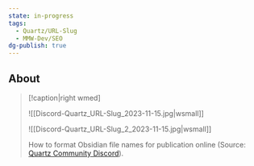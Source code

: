 ```yaml
---
state: in-progress
tags:
  - Quartz/URL-Slug
  - MMW-Dev/SEO
dg-publish: true
---
```

## About

> [!caption|right wmed]
>
> ![[Discord-Quartz_URL-Slug_2023-11-15.jpg|wsmall]]
>
> ![[Discord-Quartz_URL-Slug_2_2023-11-15.jpg|wsmall]]
> 
> How to format Obsidian file names for publication online (Source: [Quartz Community Discord](https://discord.com/channels/927628110009098281/927628110009098284/1174261166046978119)).

